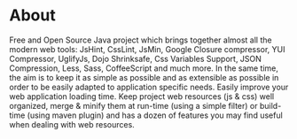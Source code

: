 # About
Free and Open Source Java project which brings together almost all the modern web tools: JsHint, CssLint, JsMin, Google Closure compressor, YUI Compressor, UglifyJs, Dojo Shrinksafe, Css Variables Support, JSON Compression, Less, Sass, CoffeeScript and much more. In the same time, the aim is to keep it as simple as possible and as extensible as possible in order to be easily adapted to application specific needs.
Easily improve your web application loading time. Keep project web resources (js & css) well organized, merge & minify them at run-time (using a simple filter) or build-time (using maven plugin) and has a dozen of features you may find useful when dealing with web resources.

